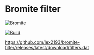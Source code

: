 # Bromite filter

![Bromite](https://www.bromite.org/bromite.png)

[![Build](https://github.com/lex2193/bromite-filter/actions/workflows/build.yml/badge.svg)](https://github.com/lex2193/bromite-filter/actions/workflows/build.yml)

https://github.com/lex2193/bromite-filter/releases/latest/download/filters.dat
